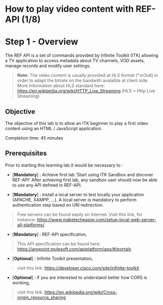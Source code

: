 #  How to play video content with REF-API (1/8)

# Step 1 - Overview
The REF API is a set of commands provided by Infinite Toolkit (ITK) allowing a TV application to access metadata about TV channels, VOD assets, manage records and modify user settings.


> **Note**: The video content is usually provided at HLS format (*.m3u8)
> in order to adapt the bitrate on the bandwith avalaible at client side.
> More information about HLS standard here:
>  https://en.wikipedia.org/wiki/HTTP_Live_Streaming
> (HLS = Http Live Streaming)

## Objective

The objective of this lab is to allow an ITK beginner to play a first video content using an HTML / JavaScript application.


Completion time: 45 minutes

## Prerequisites
Prior to starting this learning lab it would be necessary to :

- [**Mandatory**] : Achieve first lab 'Start using ITK Sandbox and discover REF-API'
After achieving first lab, any sandbox user should now be able to use any API defined in REF-API.

- [**Mandatory**] : install a local server to test locally your application (APACHE, XAMPP, ...).
A local server is mandatory to perform authentication step based on URI redirection.
> Free servers can be found easily on Internet. Visit this link, for instance:
> https://www.maketecheasier.com/setup-local-web-server-all-platforms/


- [**Mandatory**] : REF-API specification,
> This API specification can be found here:
> https://anypoint.mulesoft.com/apiplatform/apx/#/portals

- [**Optional**] : Infinite Toolkit presentation,
> visit this link: https://developer.cisco.com/site/infinite-toolkit
>

- [**Optional**] : if you are interested to understand better how CORS is working,
> visit this link: https://en.wikipedia.org/wiki/Cross-origin_resource_sharing
>


